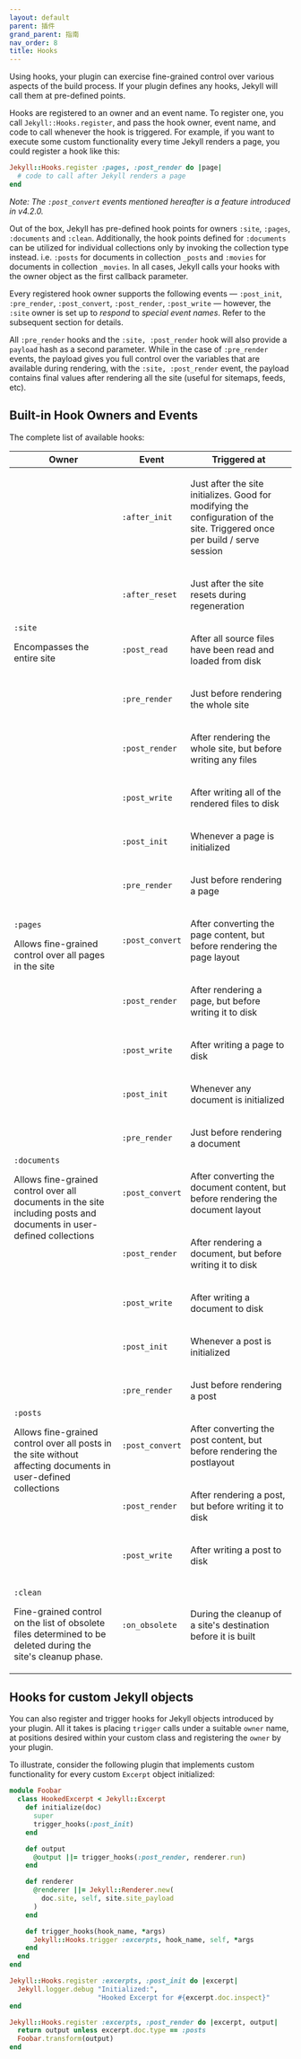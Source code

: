 ```yaml
---
layout: default
parent: 插件
grand_parent: 指南
nav_order: 8
title: Hooks
---
```


Using hooks, your plugin can exercise fine-grained control over various aspects of the build process. If your plugin defines any hooks, Jekyll
will call them at pre-defined points.

Hooks are registered to an owner and an event name. To register one, you call `Jekyll::Hooks.register`, and pass the hook owner, event name,
and code to call whenever the hook is triggered. For example, if you want to execute some custom functionality every time Jekyll renders a
page, you could register a hook like this:

```ruby
Jekyll::Hooks.register :pages, :post_render do |page|
  # code to call after Jekyll renders a page
end
```

*Note: The `:post_convert` events mentioned hereafter is a feature introduced in v4.2.0.*

Out of the box, Jekyll has pre-defined hook points for owners `:site`, `:pages`, `:documents` and `:clean`. Additionally, the hook points
defined for `:documents` can be utilized for individual collections only by invoking the collection type instead. i.e. `:posts` for documents
in collection `_posts` and `:movies` for documents in collection `_movies`. In all cases, Jekyll calls your hooks with the owner object as the
first callback parameter.

Every registered hook owner supports the following events &mdash; `:post_init`, `:pre_render`, `:post_convert`, `:post_render`, `:post_write`
&mdash; however, the `:site` owner is set up to *respond* to *special event names*. Refer to the subsequent section for details.

All `:pre_render` hooks and the `:site, :post_render` hook will also provide a `payload` hash as a second parameter. While in the case of
`:pre_render` events, the payload gives you full control over the variables that are available during rendering, with the `:site, :post_render`
event, the payload contains final values after rendering all the site (useful for sitemaps, feeds, etc).

## Built-in Hook Owners and Events
The complete list of available hooks:

<div class="mobile-side-scroller">
<table id="builtin-hooks">
  <thead>
    <tr>
      <th>Owner</th>
      <th>Event</th>
      <th>Triggered at</th>
    </tr>
  </thead>
  <tbody>
    <tr>
      <td rowspan="6">
        <p><code>:site</code></p>
        <p>Encompasses the entire site</p>
      </td>
      <td>
        <p><code>:after_init</code></p>
      </td>
      <td>
        <p>Just after the site initializes. Good for modifying the configuration of the site. Triggered once per build / serve session</p>
      </td>
    </tr>
    <tr>
      <td>
        <p><code>:after_reset</code></p>
      </td>
      <td>
        <p>Just after the site resets during regeneration</p>
      </td>
    </tr>
    <tr>
      <td>
        <p><code>:post_read</code></p>
      </td>
      <td>
        <p>After all source files have been read and loaded from disk</p>
      </td>
    </tr>
    <tr>
      <td>
        <p><code>:pre_render</code></p>
      </td>
      <td>
        <p>Just before rendering the whole site</p>
      </td>
    </tr>
    <tr>
      <td>
        <p><code>:post_render</code></p>
      </td>
      <td>
        <p>After rendering the whole site, but before writing any files</p>
      </td>
    </tr>
    <tr>
      <td>
        <p><code>:post_write</code></p>
      </td>
      <td>
        <p>After writing all of the rendered files to disk</p>
      </td>
    </tr>
    <tr>
      <td rowspan="5">
        <p><code>:pages</code></p>
        <p>Allows fine-grained control over all pages in the site</p>
      </td>
      <td>
        <p><code>:post_init</code></p>
      </td>
      <td>
        <p>Whenever a page is initialized</p>
      </td>
    </tr>
    <tr>
      <td>
        <p><code>:pre_render</code></p>
      </td>
      <td>
        <p>Just before rendering a page</p>
      </td>
    </tr>
    <tr>
      <td>
        <p><code>:post_convert</code></p>
      </td>
      <td>
        <p>After converting the page content, but before rendering the page layout</p>
      </td>
    </tr>
    <tr>
      <td>
        <p><code>:post_render</code></p>
      </td>
      <td>
        <p>After rendering a page, but before writing it to disk</p>
      </td>
    </tr>
    <tr>
      <td>
        <p><code>:post_write</code></p>
      </td>
      <td>
        <p>After writing a page to disk</p>
      </td>
    </tr>
    <tr>
      <td rowspan="5">
        <p><code>:documents</code></p>
        <p>Allows fine-grained control over all documents in the site including posts and documents in user-defined collections</p>
      </td>
      <td>
        <p><code>:post_init</code></p>
      </td>
      <td>
        <p>Whenever any document is initialized</p>
      </td>
    </tr>
    <tr>
      <td>
        <p><code>:pre_render</code></p>
      </td>
      <td>
        <p>Just before rendering a document</p>
      </td>
    </tr>
    <tr>
      <td>
        <p><code>:post_convert</code></p>
      </td>
      <td>
        <p>
          After converting the document content, but before rendering the document
          layout
        </p>
      </td>
    </tr>
    <tr>
      <td>
        <p><code>:post_render</code></p>
      </td>
      <td>
        <p>After rendering a document, but before writing it to disk</p>
      </td>
    </tr>
    <tr>
      <td>
        <p><code>:post_write</code></p>
      </td>
      <td>
        <p>After writing a document to disk</p>
      </td>
    </tr>
    <tr>
      <td rowspan="5">
        <p><code>:posts</code></p>
        <p>Allows fine-grained control over all posts in the site without affecting documents in user-defined collections</p>
      </td>
      <td>
        <p><code>:post_init</code></p>
      </td>
      <td>
        <p>Whenever a post is initialized</p>
      </td>
    </tr>
    <tr>
      <td>
        <p><code>:pre_render</code></p>
      </td>
      <td>
        <p>Just before rendering a post</p>
      </td>
    </tr>
    <tr>
      <td>
        <p><code>:post_convert</code></p>
      </td>
      <td>
        <p>After converting the post content, but before rendering the postlayout</p>
      </td>
    </tr>
    <tr>
      <td>
        <p><code>:post_render</code></p>
      </td>
      <td>
        <p>After rendering a post, but before writing it to disk</p>
      </td>
    </tr>
    <tr>
      <td>
        <p><code>:post_write</code></p>
      </td>
      <td>
        <p>After writing a post to disk</p>
      </td>
    </tr>
    <tr>
      <td>
        <p><code>:clean</code></p>
        <p>Fine-grained control on the list of obsolete files determined to be deleted during the site's cleanup phase.</p>
      </td>
      <td>
        <p><code>:on_obsolete</code></p>
      </td>
      <td>
        <p>During the cleanup of a site's destination before it is built</p>
      </td>
    </tr>
  </tbody>
</table>
</div>

## Hooks for custom Jekyll objects

You can also register and trigger hooks for Jekyll objects introduced by your plugin. All it takes is placing `trigger` calls under a suitable
`owner` name, at positions desired within your custom class and registering the `owner` by your plugin.

To illustrate, consider the following plugin that implements custom functionality for every custom `Excerpt` object initialized:

```ruby
module Foobar
  class HookedExcerpt < Jekyll::Excerpt
    def initialize(doc)
      super
      trigger_hooks(:post_init)
    end

    def output
      @output ||= trigger_hooks(:post_render, renderer.run)
    end

    def renderer
      @renderer ||= Jekyll::Renderer.new(
        doc.site, self, site.site_payload
      )
    end

    def trigger_hooks(hook_name, *args)
      Jekyll::Hooks.trigger :excerpts, hook_name, self, *args
    end
  end
end

Jekyll::Hooks.register :excerpts, :post_init do |excerpt|
  Jekyll.logger.debug "Initialized:",
                      "Hooked Excerpt for #{excerpt.doc.inspect}"
end

Jekyll::Hooks.register :excerpts, :post_render do |excerpt, output|
  return output unless excerpt.doc.type == :posts
  Foobar.transform(output)
end
```
